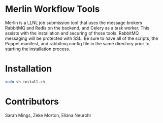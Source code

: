 # Merlin Workflow Tools
Merlin is a LLNL job submission tool that uses the message brokers RabbitMQ and Redis on the backend, and Celery as a task worker. This assists with the installation and securing of those tools. RabbitMQ messaging will be protected with SSL. 
Be sure to have all of the scripts, the Puppet manifest, and rabbitmq.config file in the same directory prior to starting the installation process.

# Installation
```bash
sudo sh install.sh
```

# Contributors
Sarah Mings, Zeke Morton, Eliana Neurohr
